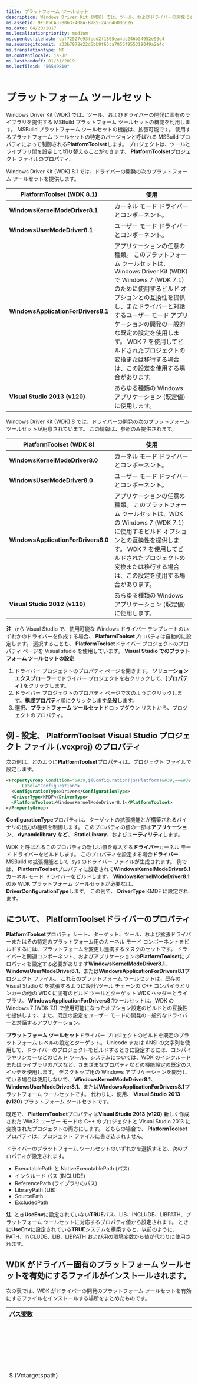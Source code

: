 ```yaml
---
title: プラットフォーム ツールセット
description: Windows Driver Kit (WDK) では、ツール、およびドライバーの開発に固有のライブラリを提供する MSBuild プラットフォーム ツールセットの機能を利用します。
ms.assetid: 9F585CA3-B863-408A-B785-2456460D6626
ms.date: 04/20/2017
ms.localizationpriority: medium
ms.openlocfilehash: cbf72527e93fedd2f1865ea4dc246b34952e99e4
ms.sourcegitcommit: a33b7978e22d5bb9f65ca7056f955319049a2e4c
ms.translationtype: MT
ms.contentlocale: ja-JP
ms.lasthandoff: 01/31/2019
ms.locfileid: "56549810"
---
```

# <a name="platform-toolset"></a>プラットフォーム ツールセット


Windows Driver Kit (WDK) では、ツール、およびドライバーの開発に固有のライブラリを提供する MSBuild プラットフォーム ツールセットの機能を利用します。 MSBuild プラットフォーム ツールセットの機能は、拡張可能です。 使用するプラットフォーム ツールセットの特定のバージョンと呼ばれる MSBuild プロパティによって制御される**PlatformToolset**します。 プロジェクトは、ツールとライブラリ間を設定して切り替えることができます、 **PlatformToolset**プロジェクト ファイルのプロパティ。

Windows Driver Kit (WDK) 8.1 では、ドライバーの開発の次のプラットフォーム ツールセットを提供します。

| **PlatformToolset** (WDK 8.1)       | 使用                                                                                                                                                                                                                                                                                                                                                                                         |
|-------------------------------------|---------------------------------------------------------------------------------------------------------------------------------------------------------------------------------------------------------------------------------------------------------------------------------------------------------------------------------------------------------------------------------------------|
| **WindowsKernelModeDriver8.1**      | カーネル モード ドライバーとコンポーネント。                                                                                                                                                                                                                                                                                                                                                     |
| **WindowsUserModeDriver8.1**        | ユーザー モード ドライバーとコンポーネント。                                                                                                                                                                                                                                                                                                                                                       |
| **WindowsApplicationForDrivers8.1** | アプリケーションの任意の種類。 このプラットフォーム ツールセットは、Windows Driver Kit (WDK) で Windows 7 (WDK 7.1) のために使用するビルド オプションとの互換性を提供し、またドライバーと対話するユーザー モード アプリケーションの開発の一般的な既定の設定を使用します。 WDK 7 を使用してビルドされたプロジェクトの変換または移行する場合は、この設定を使用する場合があります。 |
| **Visual Studio 2013 (v120)**       | あらゆる種類の Windows アプリケーション (既定値) に使用します。                                                                                                                                                                                                                                                                                                                                          |

 

Windows Driver Kit (WDK) 8 では、ドライバーの開発の次のプラットフォーム ツールセットが用意されています。 この情報は、参照のみ提供されます。

| **PlatformToolset** (WDK 8)         | 使用                                                                                                                                                                                                                                           |
|-------------------------------------|-----------------------------------------------------------------------------------------------------------------------------------------------------------------------------------------------------------------------------------------------|
| **WindowsKernelModeDriver8.0**      | カーネル モード ドライバーとコンポーネント。                                                                                                                                                                                                       |
| **WindowsUserModeDriver8.0**        | ユーザー モード ドライバーとコンポーネント。                                                                                                                                                                                                         |
| **WindowsApplicationForDrivers8.0** | アプリケーションの任意の種類。 このプラットフォーム ツールセットは、WDK の Windows 7 (WDK 7.1) に使用するビルド オプションとの互換性を提供します。 WDK 7 を使用してビルドされたプロジェクトの変換または移行する場合は、この設定を使用する場合があります。 |
| **Visual Studio 2012 (v110)**       | あらゆる種類の Windows アプリケーション (既定値) に使用します。                                                                                                                                                                                            |

 

**注**  から Visual Studio で、使用可能な Windows ドライバー テンプレートのいずれかのドライバーを作成する場合、 **PlatformToolset**プロパティは自動的に設定します。 選択することも、 **PlatformToolset**ドライバー プロジェクトのプロパティ ページを Visual studio を使用しています。
**Visual Studio でのプラットフォーム ツールセットの設定**

1.  ドライバー プロジェクトのプロパティ ページを開きます。 **ソリューション エクスプローラー**でドライバー プロジェクトを右クリックして、**[プロパティ]** をクリックします。
2.  ドライバー プロジェクトのプロパティ ページで次のようにクリックします。**構成プロパティ**順にクリックします**全般**します。
3.  選択、**プラットフォーム ツールセット**ドロップダウン リストから、プロジェクトのプロパティ。

 

## <a name="span-idexample-settingtheplatformtoolsetpropertyinavisualstudioprojectfilevcxprojspanspan-idexample-settingtheplatformtoolsetpropertyinavisualstudioprojectfilevcxprojspanspan-idexample-settingtheplatformtoolsetpropertyinavisualstudioprojectfilevcxprojspanexample---setting-the-platformtoolset-property-in-a-visual-studio-project-file-vcxproj"></a><span id="Example_-_Setting_the_PlatformToolset_property_in_a_Visual_Studio_project_file__.vcxproj_"></span><span id="example_-_setting_the_platformtoolset_property_in_a_visual_studio_project_file__.vcxproj_"></span><span id="EXAMPLE_-_SETTING_THE_PLATFORMTOOLSET_PROPERTY_IN_A_VISUAL_STUDIO_PROJECT_FILE__.VCXPROJ_"></span>例 - 設定、 **PlatformToolset** Visual Studio プロジェクト ファイル (.vcxproj) のプロパティ


次の例は、どのように**PlatformToolset**プロパティは、プロジェクト ファイルで設定します。

```XML
<PropertyGroup Condition="&#39;$(Configuration)|$(Platform)&#39;==&#39;Debug|Win32&#39;"
      Label="Configuration">
  <ConfigurationType>Driver</ConfigurationType>
  <DriverType>KMDF</DriverType>
  <PlatformToolset>WindowsKernelModeDriver8.1</PlatformToolset>
</PropertyGroup>
```

**ConfigurationType**プロパティは、ターゲットの拡張機能とが構築されるバイナリの出力の種類を制御します。 このプロパティの値の一部は**アプリケーション**、 **dynamiclibrary など**、 **StaticLibrary**、および**ユーティリティ**します。

WDK と呼ばれるこのプロパティの新しい値を導入する**ドライバー**カーネル モード ドライバーをビルドします。 このプロパティを設定する場合**ドライバー**MSBuild の拡張機能として .sys のドライバー ファイルが生成されます。 例では、 **PlatformToolset**プロパティに設定されて**WindowsKernelModeDriver8.1**カーネル モード ドライバーをビルドします。 **WindowsKernelModeDriver8.1**のみ WDK プラットフォーム ツールセットが必要なは、 **DriverConfigurationType**します。 この例で、 **DriverType** KMDF に設定されます。

## <a name="span-idabouttheplatformtoolsetpropertyfordriversspanspan-idabouttheplatformtoolsetpropertyfordriversspanspan-idabouttheplatformtoolsetpropertyfordriversspanabout-the-platformtoolset-property-for-drivers"></a><span id="About_the_PlatformToolset_property_for_drivers"></span><span id="about_the_platformtoolset_property_for_drivers"></span><span id="ABOUT_THE_PLATFORMTOOLSET_PROPERTY_FOR_DRIVERS"></span>について、 **PlatformToolset**ドライバーのプロパティ


**PlatformToolset**プロパティ シート、ターゲット、ツール、および拡張ドライバーまたはその特定のプラットフォーム用のカーネル モード コンポーネントをビルドするには、プラットフォームを変更し連携するタスクのセットです。 ドライバーと関連コンポーネント、およびアプリケーションの**PlatformToolset**にプロパティを設定する必要があります**WindowsKernelModeDriver8.1**、 **WindowsUserModeDriver8.1**、または**WindowsApplicationForDrivers8.1**プロジェクト ファイル。 これらのプラットフォーム ツールセットは、既存の Visual Studio C を拡張するように設計\\ツール チェーンの C++ コンパイラとリンカーの他の WDK に固有のビルド ツールとターゲット WDK ヘッダーとライブラリ。 **WindowsApplicationForDrivers8.1**ツールセットは、WDK の Windows 7 (WDK 7.1) で使用可能になったオプション設定のビルドとの互換性を提供します、また、既定の設定をユーザー モードの開発の一般的なドライバーと対話するアプリケーション。

**プラットフォーム ツールセット**ドライバー プロジェクトのビルドを既定のプラットフォーム レベルの設定とターゲット。 Unicode または ANSI の文字列を使用して、ドライバーのプロジェクトをビルドするときに設定するには、コンパイラやリンカーなどのビルド ツール、システムについては、WDK のインクルードまたはライブラリのパスなど、さまざまなプロパティなどの機能設定の既定のスイッチを使用します。 デスクトップ用の Windows アプリケーションを開発している場合は使用しないで、 **WindowsKernelModeDriver8.1**、 **WindowsUserModeDriver8.1**、または**WindowsApplicationForDrivers8.1**プラットフォーム ツールセットです。 代わりに、使用、 **Visual Studio 2013 (v120)** プラットフォーム ツールセットです。

既定で、 **PlatformToolset**プロパティは**Visual Studio 2013 (v120)** 新しく作成された Win32 ユーザー モードの C++ のプロジェクトと Visual Studio 2013 に変換されたプロジェクトの両方にします。 どちらの場合で、 **PlatformToolset**プロパティは、プロジェクト ファイルに書き込まれません。

ドライバーのプラットフォーム ツールセットのいずれかを選択すると、次のプロパティが設定されます。

-   ExecutablePath と NativeExecutablePath (パス)
-   インクルード パス (INCLUDE)
-   ReferencePath (ライブラリのパス)
-   LibraryPath (LIB)
-   SourcePath
-   ExcludedPath

**注**  とき**UseEnv**に設定されていない**TRUE**パス、LIB、INCLUDE、LIBPATH、プラットフォーム ツールセットに対応するプロパティ値から設定されます。 ときに**UseEnv**に設定されている**TRUE**システムを構築すると、以前のように、PATH、INCLUDE、LIB、LIBPATH および用の環境変数から値が代わりに使用されます。

 

## <a name="span-idwherethewdkinstallsfilesthatenablethedriver-specificplatformtoolsetsspanspan-idwherethewdkinstallsfilesthatenablethedriver-specificplatformtoolsetsspanspan-idwherethewdkinstallsfilesthatenablethedriver-specificplatformtoolsetsspanwhere-the-wdk-installs-files-that-enable-the-driver-specific-platform-toolsets"></a><span id="Where_the_WDK_installs_files_that_enable_the_driver-specific_platform_toolsets"></span><span id="where_the_wdk_installs_files_that_enable_the_driver-specific_platform_toolsets"></span><span id="WHERE_THE_WDK_INSTALLS_FILES_THAT_ENABLE_THE_DRIVER-SPECIFIC_PLATFORM_TOOLSETS"></span>WDK がドライバー固有のプラットフォーム ツールセットを有効にするファイルがインストールされます。


次の表では、WDK がドライバーの開発のプラットフォーム ツールセットを有効にするファイルをインストールする場所をまとめたものです。

<table>
<colgroup>
<col width="50%" />
<col width="50%" />
</colgroup>
<thead>
<tr class="header">
<th align="left">パス変数</th>
<th align="left">説明</th>
</tr>
</thead>
<tbody>
<tr class="odd">
<td align="left"><p>$ (Vctargetspath)</p></td>
<td align="left"><p>$(MSBuildExtensionsPath) としてレジストリに既定では、$ (vctargetspath) が定義されている&lt;em&gt;&lt;フォルダー&gt;</em>&amp;lt;MSBUILDSYNTAXVERSION&gt;)</p>
<p>新しい構文があり、後で MSBuild が必要ですが、同じプラットフォームの新しいビルド プロセスが使用される場合に、バージョン番号が含まれます。</p>
<p><em>&lt;フォルダー&gt;</em> は、 <strong>Microsoft.Cpp</strong>フォルダー - $(MSBuildExtensionsPath)\Microsoft.Cpp\4.0\v120 します。</p>
<p>これは呼び出されます<em>構文バージョン</em>なく<em>ツール バージョン</em>します。 1 つ目のアセンブリのバージョンは<strong>Microsoft.Build.Engine</strong>すべての必要な構文をサポートします。 <strong>Microsoft.Cpp</strong>プラットフォームを Visual Studio を検索する場所のみフォルダーを示します。</p></td>
</tr>
<tr class="even">
<td align="left"><p>$(VCTargetsPath) \Platforms$ (プラットフォーム) \ImportAfter<em>.props</p></td>
<td align="left"><p>ファイルが通常含まれていない省略可能なフォルダーです。 このフォルダーに MSBuild 形式のファイルを保存することによって、プラットフォームをカスタマイズできます。 現在のフォルダーが示すとおり、プラットフォームの設定ファイルの下部にインポートされます。 この場所からファイルをインポートする順序は定義されません。 MSBuild を作成するファイルは、$(VCTargetsPath) \Platforms$ (プラットフォーム) \ImportAfter\Microsoft.Cpp です。<em>&lt;プラットフォーム&gt;</em>します。WindowsKernelModeDriver8.1.props Microsoft.Cpp.<em>&lt;プラットフォーム&gt;</em>します。WindowsUserModeDriver8.1.props WDK に固有のいくつかの props ファイルをインポートします。</p></td>
</tr>
<tr class="odd">
<td align="left"><p>$(VCTargetsPath)\Platforms$(Platform)\PlatformToolsets$(PlatformToolset)&lt;/p&gt;</td>
<td align="left"><p>WDK: の</p>
<p><strong>$(PlatformToolset)</strong>に設定する必要があります<strong>WindowsKernelModeDriver8.1</strong>カーネル モード ドライバーを構築するために設定します<strong>WindowsUserModeDriver8.1</strong>ユーザー モードを構築するため。ドライバー、および設定する<strong>WindowsApplicationForDrivers8.1</strong> Windows 7 の WDK (WDK 7) で使用されるビルド オプションとの互換性。</p>
<p><strong>PlatformToolset ディレクトリ</strong></p>
<p>たとえば、C:\Program Files\MSBuild\Microsoft.Cpp\v4.0\v120\Platforms\Win32\PlatformToolsets\WindowsKernelModeDriver8.1 します。</p>
<p>PlatformToolsets ディレクトリでは、独自のサブフォルダーにファイルを後で – の他の種類を追加できます。</p>
<p></p></td>
</tr>
<tr class="even">
<td align="left"><p>Microsoft.Cpp.$ (プラットフォーム). $(PlatformToolset) .props</p></td>
<td align="left"><p><strong>プラットフォーム ツールセットの Props ファイル</strong></p>
<p>ドライバーをビルドする props ファイルをインポートします。 また v120 props ファイルをインポートします。</p></td>
</tr>
<tr class="odd">
<td align="left"><p>Microsoft.Cpp.$ (プラットフォーム). $(PlatformToolset) .targets</p></td>
<td align="left"><p><strong>プラットフォーム ツールセットのターゲット ファイル</strong></p>
<p>インポート対象に、ドライバーをビルドするファイル。 これらのファイルを含む&lt;UsingTask&gt; WDK タスクをプルするタグ。 この機能は、また v120 ターゲットをインポートします。</p></td>
</tr>
<tr class="even">
<td align="left"><p>$(WDKContentRoot)\build</em>.props</p></td>
<td align="left"><p>すべてのドライバー固有の props ファイル。 これらのファイルには、ドライバーをビルドする既定の設定が含まれます。</p></td>
</tr>
<tr class="odd">
<td align="left"><p>$(WDKContentRoot)\build*.targets</p></td>
<td align="left"><p>すべてのドライバーの特定のターゲット ファイルです。 このファイルは、ドライバーをビルドするターゲットを指定します。</p></td>
</tr>
</tbody>
</table>

 

 

 





